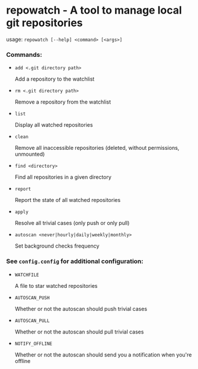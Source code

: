 # repowatch - A tool to manage local git repositories

usage: `repowatch [--help] <command> [<args>]`

### Commands:
* `add <.git directory path>` 
    
    Add a repository to the watchlist
* `rm <.git directory path>`

    Remove a repository from the watchlist
* `list`

    Display all watched repositories
* `clean`

    Remove all inaccessible repositories (deleted, without permissions, unmounted)
* `find <directory>`

    Find all repositories in a given directory
* `report`

    Report the state of all watched repositories
* `apply`

    Resolve all trivial cases (only push or only pull)
* `autoscan <never|hourly|daily|weekly|monthly>`

    Set background checks frequency


### See `config.config` for additional configuration:
* `WATCHFILE`

    A file to star watched repositories
* `AUTOSCAN_PUSH`

    Whether or not the autoscan should push trivial cases 
* `AUTOSCAN_PULL`

    Whether or not the autoscan should pull trivial cases 
* `NOTIFY_OFFLINE`

    Whether or not the autoscan should send you a notification when you're offline
